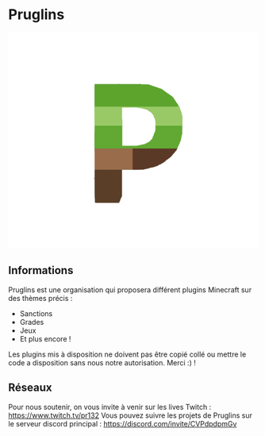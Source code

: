 # Pruglins

<img src="Pruglins.png">

## Informations

Pruglins est une organisation qui proposera différent plugins Minecraft sur des thèmes précis :

- Sanctions
- Grades
- Jeux
- Et plus encore !

Les plugins mis à disposition ne doivent pas être copié collé ou mettre le code a disposition sans nous notre autorisation. Merci :) !

## Réseaux

Pour nous soutenir, on vous invite à venir sur les lives Twitch : https://www.twitch.tv/pr132
Vous pouvez suivre les projets de Pruglins sur le serveur discord principal : https://discord.com/invite/CVPdpdpmGv
